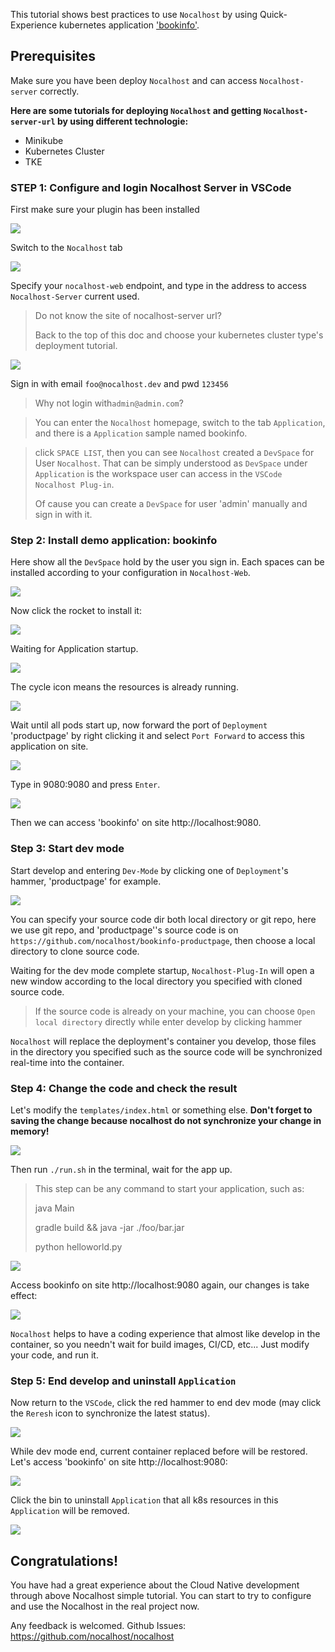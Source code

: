 This tutorial shows best practices to use `Nocalhost` by using Quick-Experience kubernetes application ['bookinfo'](https://github.com/nocalhost/bookinfo).



## Prerequisites

Make sure you have been deploy `Nocalhost` and can access `Nocalhost-server` correctly.



**Here are some tutorials for deploying `Nocalhost` and getting `Nocalhost-server-url` by using different technologie:**

- Minikube
- Kubernetes Cluster
- TKE



### STEP 1: Configure and login Nocalhost Server in VSCode



First make sure your plugin has been installed

![](../assets/images/tutorials/plugin-how-to-install.png)



Switch to the `Nocalhost` tab

![](../assets/images/tutorials/plugin.png)



Specify your `nocalhost-web` endpoint, and type in the address to access `Nocalhost-Server` current used.

> Do not know the site of nocalhost-server url? 
>
> Back to the top of this doc and choose your kubernetes cluster type's deployment tutorial.

![](../assets/images/tutorials/plugin-web-config.png)



Sign in with email `foo@nocalhost.dev` and pwd `123456` 


> Why not login with`admin@admin.com`? 

> You can enter the `Nocalhost` homepage, switch to the tab `Application`, and there is a `Application` sample named bookinfo.

> click `SPACE LIST`, then you can see `Nocalhost` created a `DevSpace` for User `Nocalhost`. That  can be simply understood as `DevSpace` under `Application` is the workspace user can access in the `VSCode Nocalhost Plug-in`.
>
> Of cause you can create a `DevSpace` for user 'admin' manually and sign in with it.



### Step 2: Install demo application: bookinfo



Here show all the `DevSpace` hold by the user you sign in. Each spaces can be installed according to your configuration in `Nocalhost-Web`.

![](../assets/images/tutorials/plugin-space-list.png)

Now click the rocket to install it:

![](../assets/images/tutorials/plugin-install-app.png)

Waiting for Application startup. 

![](../assets/images/tutorials/plugin-waiting-app-up.png)

The cycle icon means the resources is already running.

![](../assets/images/tutorials/plugin-cycle-status.png)

Wait until all pods start up, now forward the port of `Deployment` 'productpage' by right clicking it and select `Port Forward` to access this application on site.

![](../assets/images/tutorials/plugin-ports-forward.png)



Type in 9080:9080 and press `Enter`.

![](../assets/images/tutorials/plugin-type-in-port-forward.png)



Then we can access 'bookinfo' on site http://localhost:9080.



### Step 3: Start dev mode



Start develop and entering `Dev-Mode` by clicking one of `Deployment`'s hammer, 'productpage' for example.

![](../assets/images/tutorials/plugin-start-develop.png)


You can specify your source code dir both local directory or git repo, here we use git repo, and 'productpage''s source code is on  `https://github.com/nocalhost/bookinfo-productpage`, then choose a local directory to clone source code.



Waiting for the dev mode complete startup, `Nocalhost-Plug-In` will open a new window according to the local directory you specified with cloned source code.

> If the source code is already on your machine, you can choose `Open local directory` directly while enter develop by clicking hammer

`Nocalhost` will replace the deployment's container you develop, those files in the directory you specified such as the source code will be synchronized real-time into the container.



### Step 4: Change the code and check the result



Let's modify the `templates/index.html` or something else. **Don't forget to saving the change because nocalhost do not synchronize your change in memory!**

![](../assets/images/tutorials/plugin-dev-mode-modify.png)



Then run `./run.sh` in the terminal, wait for the app up.

> This step can be any command to start your application, such as:
>
> java Main
>
> gradle build && java -jar ./foo/bar.jar
>
> python helloworld.py

![](../assets/images/tutorials/plugin-dev-mode-terminal.png)



Access bookinfo on site http://localhost:9080 again, our changes is take effect:

![](../assets/images/tutorials/plugin-dev-mode-after-modify.png)



`Nocalhost` helps to have a coding experience that almost like develop in the container, so you needn't wait for build images, CI/CD, etc... Just modify your code, and run it.



### Step 5: End develop and uninstall `Application`



Now return to the `VSCode`, click the red hammer to end dev mode (may click the `Reresh` icon to synchronize the latest status).

![](../assets/images/tutorials/plugin-dev-mode-end.png)



While dev mode end, current container replaced before will be restored. Let's access 'bookinfo' on site http://localhost:9080:

![](../assets/images/tutorials/plugin-dev-mode-end1.png)



Click the bin to uninstall `Application` that all k8s resources in this `Application` will be removed.

![](../assets/images/tutorials/plugin-app-uninstall.png)



## Congratulations!

You have had a great experience about the Cloud Native development through above Nocalhost simple tutorial. You can start to try to configure and use the Nocalhost in the real project now.

Any feedback is welcomed. Github Issues: https://github.com/nocalhost/nocalhost